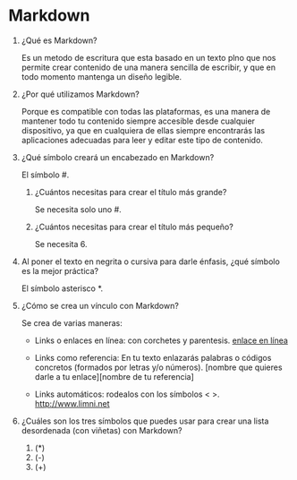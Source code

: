 # Markdown
1. ¿Qué es Markdown?

   Es un metodo de escritura que esta basado en un texto plno que nos permite crear contenido de una manera sencilla de escribir, y que en todo momento mantenga un diseño legible.
3. ¿Por qué utilizamos Markdown?

   Porque es compatible con todas las plataformas,  es una manera de mantener todo tu contenido siempre accesible desde cualquier dispositivo, ya que en cualquiera de ellas           siempre encontrarás las aplicaciones adecuadas para leer y editar este tipo de contenido.
  
  5. ¿Qué símbolo creará un encabezado en Markdown?
  
      El símbolo #.
       
      1. ¿Cuántos necesitas para crear el título más grande?
         
          Se necesita solo uno #.
       
      2. ¿Cuántos necesitas para crear el título más pequeño?
          
          Se necesita 6.
  
  6. Al poner el texto en negrita o cursiva para darle énfasis, ¿qué símbolo es la mejor práctica?

     El símbolo asterisco *.
  
  8. ¿Cómo se crea un vínculo con Markdown?

     Se crea de varias maneras:
      
      * Links o enlaces en línea: con corchetes y parentesis. [enlace en línea](http://www.limni.net)
      
      * Links como referencia: En tu texto enlazarás palabras o códigos concretos (formados por letras y/o números). [nombre que quieres darle a tu enlace][nombre de tu referencia]
      
      * Links automáticos: rodealos con los símbolos < >. <http://www.limni.net>

  
  10. ¿Cuáles son los tres símbolos que puedes usar para crear una lista desordenada (con viñetas) con Markdown?
       
       1. (*)
       2. (-)
       3. (+)
